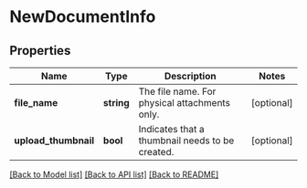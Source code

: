 # NewDocumentInfo

## Properties
Name | Type | Description | Notes
------------ | ------------- | ------------- | -------------
**file_name** | **string** | The file name. For physical attachments only. | [optional] 
**upload_thumbnail** | **bool** | Indicates that a thumbnail needs to be created. | [optional] 

[[Back to Model list]](../../README.md#documentation-for-models) [[Back to API list]](../../README.md#documentation-for-api-endpoints) [[Back to README]](../../README.md)

